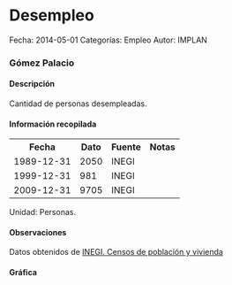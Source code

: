 Desempleo
=====

Fecha: 2014-05-01
Categorías: Empleo
Autor: IMPLAN

### Gómez Palacio

#### Descripción

Cantidad de personas desempleadas.

#### Información recopilada

<table class="table table-hover table-bordered">
  <tr><th>Fecha</th><th>Dato</th><th>Fuente</th><th>Notas</th></tr>
  <tr><td>1989-12-31</td><td>2050</td><td>INEGI</td><td></td></tr>
  <tr><td>1999-12-31</td><td>981</td><td>INEGI</td><td></td></tr>
  <tr><td>2009-12-31</td><td>9705</td><td>INEGI</td><td></td></tr>
</table>

Unidad: Personas.

#### Observaciones

Datos obtenidos de [INEGI. Censos de población y vivienda](http://www.inegi.org.mx/sistemas/consulta_resultados/iter2010.aspx?c=27329&s=est)

#### Gráfica

<div id="Morrisjovukfnc" class="grafica"></div>
  <!-- JAVASCRIPT DE LA GRAFICA EN Morrisjovukfnc -->
  <script>
  new Morris.Bar({
    element: 'Morrisjovukfnc',
    data: [
      { fecha: '1989-12-31', dato: 2050 },
      { fecha: '1999-12-31', dato: 981 },
      { fecha: '2009-12-31', dato: 9705 }
    ],
    xkey: 'fecha',
    ykeys: ['dato'],
    labels: ['Dato']
  });
  </script>
